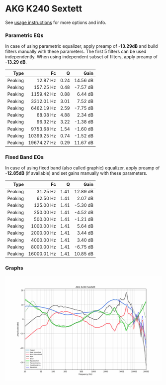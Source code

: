 # AKG K240 Sextett
See [usage instructions](https://github.com/jaakkopasanen/AutoEq#usage) for more options and info.

### Parametric EQs
In case of using parametric equalizer, apply preamp of **-13.29dB** and build filters manually
with these parameters. The first 5 filters can be used independently.
When using independent subset of filters, apply preamp of **-13.29 dB**.

| Type    | Fc          |    Q | Gain     |
|--------:|------------:|-----:|---------:|
| Peaking | 12.87 Hz    | 0.24 | 14.56 dB |
| Peaking | 157.25 Hz   | 0.48 | -7.57 dB |
| Peaking | 1159.42 Hz  | 0.88 | 6.44 dB  |
| Peaking | 3312.01 Hz  | 3.01 | 7.52 dB  |
| Peaking | 6462.19 Hz  | 2.59 | -7.75 dB |
| Peaking | 68.08 Hz    | 4.88 | 2.34 dB  |
| Peaking | 96.32 Hz    | 3.22 | -1.38 dB |
| Peaking | 9753.68 Hz  | 1.54 | -1.60 dB |
| Peaking | 10399.25 Hz | 0.74 | -1.52 dB |
| Peaking | 19674.27 Hz | 0.29 | 11.67 dB |

### Fixed Band EQs
In case of using fixed band (also called graphic) equalizer, apply preamp of **-12.85dB**
(if available) and set gains manually with these parameters.

| Type    | Fc          |    Q | Gain     |
|--------:|------------:|-----:|---------:|
| Peaking | 31.25 Hz    | 1.41 | 12.89 dB |
| Peaking | 62.50 Hz    | 1.41 | 2.07 dB  |
| Peaking | 125.00 Hz   | 1.41 | -5.30 dB |
| Peaking | 250.00 Hz   | 1.41 | -4.52 dB |
| Peaking | 500.00 Hz   | 1.41 | -1.21 dB |
| Peaking | 1000.00 Hz  | 1.41 | 5.64 dB  |
| Peaking | 2000.00 Hz  | 1.41 | 3.44 dB  |
| Peaking | 4000.00 Hz  | 1.41 | 3.40 dB  |
| Peaking | 8000.00 Hz  | 1.41 | -6.75 dB |
| Peaking | 16000.01 Hz | 1.41 | 10.85 dB |

### Graphs
![](./AKG%20K240%20Sextett.png)